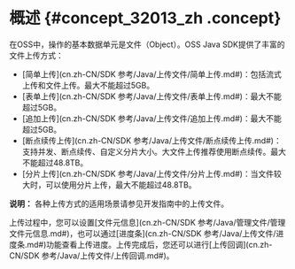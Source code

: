 # 概述 {#concept_32013_zh .concept}

在OSS中，操作的基本数据单元是文件（Object）。OSS Java SDK提供了丰富的文件上传方式：

-   [简单上传](cn.zh-CN/SDK 参考/Java/上传文件/简单上传.md#)：包括流式上传和文件上传。最大不能超过5GB。
-   [表单上传](cn.zh-CN/SDK 参考/Java/上传文件/表单上传.md#)：最大不能超过5GB。
-   [追加上传](cn.zh-CN/SDK 参考/Java/上传文件/追加上传.md#)：最大不能超过5GB。
-   [断点续传上传](cn.zh-CN/SDK 参考/Java/上传文件/断点续传上传.md#)：支持并发、断点续传、自定义分片大小。大文件上传推荐使用断点续传。最大不能超过48.8TB。
-   [分片上传](cn.zh-CN/SDK 参考/Java/上传文件/分片上传.md#)：当文件较大时，可以使用分片上传，最大不能超过48.8TB。

**说明：** 各种上传方式的适用场景请参见开发指南中的上传文件。

上传过程中，您可以设置[文件元信息](cn.zh-CN/SDK 参考/Java/管理文件/管理文件元信息.md#)，也可以通过[进度条](cn.zh-CN/SDK 参考/Java/上传文件/进度条.md#)功能查看上传进度。上传完成后，您还可以进行[上传回调](cn.zh-CN/SDK 参考/Java/上传文件/上传回调.md#)。


